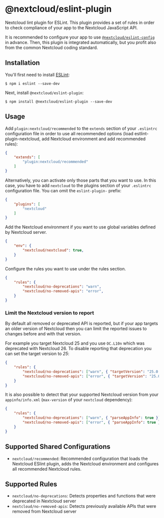 # @nextcloud/eslint-plugin

Nextcloud lint plugin for ESLint. This plugin provides a set of rules in order to check compliance of your app to the Nextcloud JavaScript API.

It is recommended to configure your app to use [`@nextcloud/eslint-config`](https://github.com/nextcloud/eslint-config) in advance. Then, this plugin is integrated automatically, but you profit also from the common Nextcloud coding standard.

## Installation

You'll first need to install [ESLint](http://eslint.org):

```
$ npm i eslint --save-dev
```

Next, install `@nextcloud/eslint-plugin`:

```
$ npm install @nextcloud/eslint-plugin --save-dev
```

## Usage

Add `plugin:nextcloud/recommended` to the `extends` section of your `.eslintrc` configuration file in order to use all recommended options (load estlint-plugin-nextcloud, add Nextcloud environment and add recommended rules):

```json
{
    "extends": [
        "plugin:nextcloud/recommended"
    ]
}
```


Alternatively, you can activate only those parts that you want to use. In this case, you have to add `nextcloud` to the plugins section of your `.eslintrc` configuration file. You can omit the `eslint-plugin-` prefix:

```json
{
    "plugins": [
        "nextcloud"
    ]
}
```


Add the Nextcloud environment if you want to use global variables defined by Nextcloud server.

```json
{
    "env": {
        "nextcloud/nextcloud": true,
    }
}
```


Configure the rules you want to use under the rules section.

```json
{
    "rules": {
        "nextcloud/no-deprecations": "warn",
        "nextcloud/no-removed-apis": "error",
    }
}
```

### Limit the Nextcloud version to report
By default all removed or deprecated API is reported, but if your app targets an older version of Nextcloud then you can limit the reported issues to changes before and with that version.

For example you target Nextcloud 25 and you use `OC.L10n` which was deprecated with Nextcloud 26. To disable reporting that deprecation you can set the target version to *25*:

```json
{
    "rules": {
        "nextcloud/no-deprecations": ["warn", { "targetVersion": "25.0.0" }],
        "nextcloud/no-removed-apis": ["error", { "targetVersion": "25.0.0" }],
    }
}
```

It is also possible to detect that your supported Nextcloud version from your `appinfo/info.xml` (`max-version` of your `nextcloud` dependency):
```json
{
    "rules": {
        "nextcloud/no-deprecations": ["warn", { "parseAppInfo": true }],
        "nextcloud/no-removed-apis": ["error", { "parseAppInfo": true }],
    }
}
```

## Supported Shared Configurations

* `nextcloud/recommended`: Recommended configuration that loads the Nextcloud ESlint plugin, adds the Nextcloud environment and configures all recommended Nextcloud rules.

## Supported Rules

* `nextcloud/no-deprecations`: Detects properties and functions that were deprecated in Nextcloud server
* `nextcloud/no-removed-apis`: Detects previously available APIs that were removed from Nextcloud server

